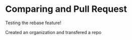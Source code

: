 # Comparing and Pull Request

Testing the rebase feature!

Created an organization and transfered a repo